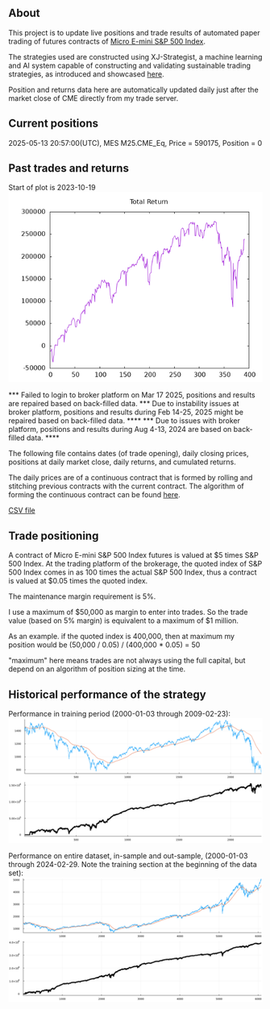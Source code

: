 
## About

This project is to update live positions and trade results of automated paper trading of futures contracts of [Micro E-mini S&P 500 Index](https://www.cmegroup.com/markets/equities/sp/micro-e-mini-sandp-500.html#venue=globex).

The strategies used are constructed using XJ-Strategist, a machine learning and AI system capable of constructing and validating sustainable trading strategies, as introduced and showcased [here](https://github.com/XilinJia/XJ-Strategist).

Position and returns data here are automatically updated daily just after the market close of CME directly from my trade server.

## Current positions

2025-05-13 20:57:00(UTC), MES M25.CME_Eq, Price = 590175, Position = 0

## Past trades and returns

Start of plot is 2023-10-19
<img src="./trades.png" />

*** Failed to login to broker platform on Mar 17 2025, positions and results are repaired based on back-filled data.
*** Due to instability issues at broker platform, positions and results during Feb 14-25, 2025 might be repaired based on back-filled data.  ****
*** Due to issues with broker platform, positions and results during Aug 4-13, 2024 are based on back-filled data.  ****

The following file contains dates (of trade opening), daily closing prices, positions at daily market close, daily returns, and cumulated returns.

The daily prices are of a continuous contract that is formed by rolling and stitching previous contracts with the current contract.  The algorithm of forming the continuous contract can be found [here](https://github.com/XilinJia/Stitcher).

[CSV file](trades.csv)

## Trade positioning

A contract of Micro E-mini S&P 500 Index futures is valued at $5 times S&P 500 Index.  At the trading platform of the brokerage, the quoted index of S&P 500 Index comes in as 100 times the actual S&P 500 Index, thus a contract is valued at $0.05 times the quoted index.

The maintenance margin requirement is 5%.

I use a maximum of $50,000 as margin to enter into trades.  So the trade value (based on 5% margin) is equivalent to a maximum of $1 million.

As an example. if the quoted index is 400,000, then at maximum my position would be (50,000 / 0.05) / (400,000 * 0.05) = 50

"maximum" here means trades are not always using the full capital, but depend on an algorithm of position sizing at the time.

## Historical performance of the strategy

Performance in training period (2000-01-03 through 2009-02-23):
<img src="./training.png" />

Performance on entire dataset, in-sample and out-sample, (2000-01-03 through 2024-02-29. Note the training section at the beginning of the data set):
<img src="./full_dateset.png" />
